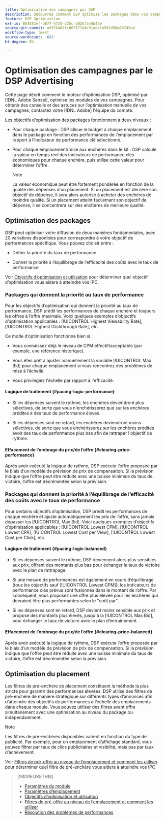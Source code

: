 ```yaml
---
title: Optimisation des campagnes par DSP
description: Découvrez comment DSP optimise les packages dans vos campagnes.
feature: DSP Optimization
exl-id: 054582ef-b677-4725-b25c-b82bf3e5b43e
source-git-commit: ad978a021c063377e4c91ed41e902d98a03749e4
workflow-type: tm+mt
source-wordcount: '681'
ht-degree: 0%

---
```


# Optimisation des campagnes par le DSP Advertising

Cette page décrit comment le moteur d’optimisation DSP, optimisé par [!DNL Adobe Sensei], optimise les modules de vos campagnes. Pour obtenir des conseils et des astuces sur l’optimisation manuelle de vos campagnes, contactez votre [!DNL Adobe] l&#39;équipe du compte. <!-- add link to trading playbook if we add it to help -->

Les objectifs d’optimisation des packages fonctionnent à deux niveaux :

* Pour chaque package : DSP alloue le budget à chaque emplacement dans le package en fonction des performances de l’emplacement par rapport à l’indicateur de performance clé sélectionné.

* Pour chaque emplacement/mise aux enchères dans le kit : DSP calcule la valeur en temps réel des indicateurs de performance clés économiques pour chaque enchère, puis utilise cette valeur pour déterminer l’offre.

   >[!NOTE]
   >
   >La valeur économique peut être fortement pondérée en fonction de la qualité des dépenses d&#39;un placement. Si un placement est derrière son objectif de dépense, il sera alors autorisé à acheter des enchères de moindre qualité. Si un placement atteint facilement son objectif de dépense, il se concentrera sur des enchères de meilleure qualité.

## Optimisation des packages

DSP peut optimiser votre diffusion de deux manières fondamentales, avec 20 variations disponibles pour correspondre à votre objectif de performances spécifique. Vous pouvez choisir entre :

* Définir la priorité du taux de performance

* Donner la priorité à l’équilibrage de l’efficacité des coûts avec le taux de performance

Voir [Objectifs d’optimisation et utilisation](optimization-goals.md) pour déterminer quel objectif d’optimisation vous aidera à atteindre vos IPC.

### Packages qui donnent la priorité au taux de performance

Pour les objectifs d’optimisation qui donnent la priorité au taux de performance, DSP prédit les performances de chaque enchère et toujours les offres à l’offre maximale. Voici quelques exemples d’objectifs d’optimisation applicables : [!UICONTROL Highest Viewability Rate], [!UICONTROL Highest Clickthrough Rate], etc.

Ce mode d’optimisation fonctionne bien si :

* Vous connaissez déjà le niveau de CPM effectif/acceptable (par exemple, une référence historique).

* Vous êtes prêt à ajuster manuellement la variable [!UICONTROL Max Bid] pour chaque emplacement si vous rencontrez des problèmes de mise à l’échelle.

* Vous privilégiez l&#39;échelle par rapport à l&#39;efficacité.

#### Logique de traitement {#pacing-logic-performance}

* Si les dépenses suivent le rythme, les enchères deviendront plus sélectives, de sorte que vous n&#39;enchérisserez que sur les enchères prédites à des taux de performance élevés.

* Si les dépenses sont en retard, les enchères deviendront moins sélectives, de sorte que vous enchérisserez sur les enchères prédites avoir des taux de performance plus bas afin de rattraper l&#39;objectif de rythme.

#### Effacement de l’ombrage du prix/de l’offre {#clearing-price-performance}

Après avoir exécuté la logique de rythme, DSP exécute l’offre proposée par le biais d’un modèle de prévision de prix de compensation. Si la prévision indique que l’offre peut être réduite avec une baisse minimale du taux de victoire, l’offre est décrémentée selon la prévision.

### Packages qui donnent la priorité à l’équilibrage de l’efficacité des coûts avec le taux de performance

Pour certains objectifs d’optimisation, DSP prédit les performances de chaque enchère et ajuste automatiquement les prix de l’offre, sans jamais dépasser les [!UICONTROL Max Bid]. Voici quelques exemples d’objectifs d’optimisation applicables : [!UICONTROL Lowest CPM], [!UICONTROL Lowest CPA], [!UICONTROL Lowest Cost per View], [!UICONTROL Lowest Cost per Click], etc.

#### Logique de traitement {#pacing-logic-balanced}

* Si les dépenses suivent le rythme, DSP deviennent alors plus sensibles aux prix, offrant des montants plus bas pour échanger le taux de victoire avec le plan de rattrapage.

* Si une mesure de performances est également en cours d’équilibrage (tous les objectifs sauf [!UICONTROL Lowest CPM]), les indicateurs de performance clés prévus sont fusionnés dans le montant de l’offre. Par conséquent, vous proposez une offre plus élevée pour les enchères qui devraient être plus performantes selon le &quot;coût par&quot;.

* Si les dépenses sont en retard, DSP devient moins sensible aux prix et propose des montants plus élevés, jusqu&#39;à la [!UICONTROL Max Bid], pour échanger le taux de victoire avec le plan d’entraînement.

#### Effacement de l’ombrage du prix/de l’offre {#clearing-price-balanced}

Après avoir exécuté la logique de rythme, DSP exécute l’offre proposée par le biais d’un modèle de prévision de prix de compensation. Si la prévision indique que l’offre peut être réduite avec une baisse minimale du taux de victoire, l’offre est décrémentée selon la prévision.

## Optimisation du placement

Les filtres de pré-enchère de placement constituent la méthode la plus stricte pour garantir des performances élevées. DSP utilise des filtres de pré-enchère de manière stratégique sur différents types d’annonces afin d’atteindre des objectifs de performances à l’échelle des emplacements dans chaque module. Vous pouvez utiliser des filtres avant offre simultanément avec une optimisation au niveau du package ou indépendamment.

>[!NOTE]
>
>Les filtres de pré-enchères disponibles varient en fonction du type de publicité. Par exemple, pour un emplacement d’affichage standard, vous pouvez filtrer par taux de clics publicitaires et visibilité, mais pas par taux d’achèvement.

Voir [Filtres de pré-offre au niveau de l’emplacement et comment les utiliser](optimization-pre-bid-filters.md) pour déterminer quel filtre de pré-enchère vous aidera à atteindre vos IPC.

>[!MORELIKETHIS]
>
>* [Paramètres du module](/help/dsp/campaign-management/packages/package-settings.md)
>* [Paramètres d’emplacement](/help/dsp/campaign-management/placements/placement-settings.md)
>* [Objectifs d’optimisation et utilisation](optimization-goals.md)
>* [Filtres de pré-offre au niveau de l’emplacement et comment les utiliser](optimization-pre-bid-filters.md)
>* [Résolution des problèmes de performances](/help/dsp/optimization/troubleshooting-performance.md)


